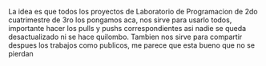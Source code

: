La idea es que todos los proyectos de Laboratorio de Programacion de 2do cuatrimestre de 3ro los pongamos aca, nos sirve para usarlo todos, importante hacer los pulls y pushs correspondientes asi nadie se queda desactualizado ni se hace quilombo. Tambien nos sirve para compartir despues los trabajos como publicos, me parece que esta bueno que no se pierdan